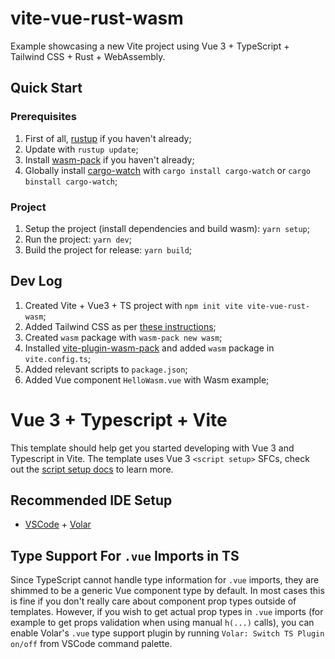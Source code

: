 # vite-vue-rust-wasm

Example showcasing a new Vite project using Vue 3 + TypeScript + Tailwind CSS + Rust + WebAssembly.

## Quick Start

### Prerequisites

1. First of all, [rustup](https://rustup.rs/) if you haven't already;
2. Update with `rustup update`;
3. Install [wasm-pack](https://rustwasm.github.io/wasm-pack/installer/) if you haven't already;
4. Globally install [cargo-watch](https://crates.io/crates/cargo-watch) with `cargo install cargo-watch` or `cargo binstall cargo-watch`;

### Project

1. Setup the project (install dependencies and build wasm): `yarn setup`;
2. Run the project: `yarn dev`;
3. Build the project for release: `yarn build`;

## Dev Log

1. Created Vite + Vue3 + TS project with `npm init vite vite-vue-rust-wasm`;
2. Added Tailwind CSS as per [these instructions](https://tailwindcss.com/docs/guides/vite);
3. Created `wasm` package with `wasm-pack new wasm`;
4. Installed [vite-plugin-wasm-pack](https://github.com/nshen/vite-plugin-wasm-pack) and added `wasm` package in `vite.config.ts`;
5. Added relevant scripts to `package.json`;
6. Added Vue component `HelloWasm.vue` with Wasm example;

# Vue 3 + Typescript + Vite

This template should help get you started developing with Vue 3 and Typescript in Vite. The template uses Vue 3 `<script setup>` SFCs, check out the [script setup docs](https://v3.vuejs.org/api/sfc-script-setup.html#sfc-script-setup) to learn more.

## Recommended IDE Setup

- [VSCode](https://code.visualstudio.com/) + [Volar](https://marketplace.visualstudio.com/items?itemName=johnsoncodehk.volar)

## Type Support For `.vue` Imports in TS

Since TypeScript cannot handle type information for `.vue` imports, they are shimmed to be a generic Vue component type by default. In most cases this is fine if you don't really care about component prop types outside of templates. However, if you wish to get actual prop types in `.vue` imports (for example to get props validation when using manual `h(...)` calls), you can enable Volar's `.vue` type support plugin by running `Volar: Switch TS Plugin on/off` from VSCode command palette.
